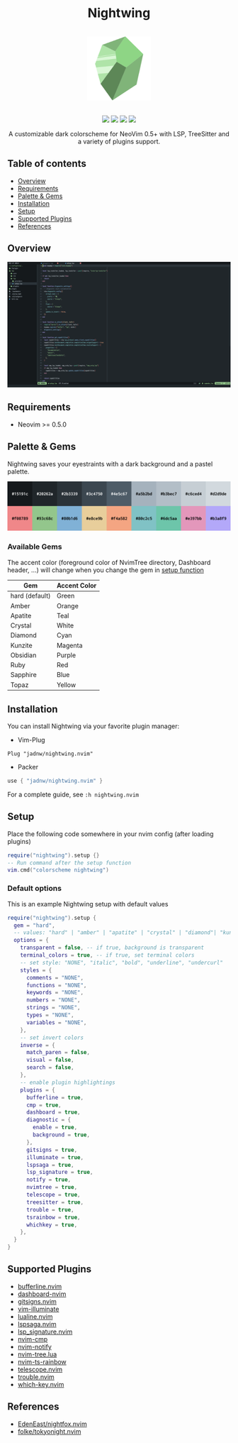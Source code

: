<h1 align="center">Nightwing</h1>
<br />
<div align="center">
  <img
    width="144px"
    height="144px"
    src="https://raw.githubusercontent.com/jadnw/nightwing.nvim/main/media/logo.svg"
    alt="nightwing logo"
  />
</div>
<br />
<p align="center">
  <a href="https://github.com/jadnw/nightwing.nvim/stargazers"><img src="https://img.shields.io/github/stars/jadnw/nightwing.nvim?colorA=1b2125&colorB=73aace&style=for-the-badge"></a>
  <a href="https://github.com/jadnw/nightwing.nvim/issues"><img src="https://img.shields.io/github/issues/jadnw/nightwing.nvim?colorA=1b2125&colorB=f08789&style=for-the-badge"></a>
  <a href="https://github.com/jadnw/nightwing.nvim/contributors"><img src="https://img.shields.io/github/contributors/jadnw/nightwing.nvim?colorA=1b2125&colorB=83c1ae&style=for-the-badge"></a>
  <a href="https://github.com/jadnw/nightwing.nvim/network/members"><img src="https://img.shields.io/github/forks/jadnw/nightwing.nvim?colorA=1b2125&colorB=b3a8f9&style=for-the-badge"></a>
</p>

<p align="center">
  A customizable dark colorscheme for NeoVim 0.5+ with LSP, TreeSitter and a variety of plugins support.
</p>

## Table of contents

- [Overview](#overview)
- [Requirements](#requirements)
- [Palette & Gems](#palette-gems)
- [Installation](#Installation)
- [Setup](#setup)
- [Supported Plugins](#supported-plugins)
- [References](#references)

## Overview

<div align="center">
  <img 
    src="https://raw.githubusercontent.com/jadnw/nightwing.nvim/main/media/screenshot.png"
    alt="Default Screenshot"
  />
</div>

## Requirements

- Neovim >= 0.5.0

## Palette & Gems

Nightwing saves your eyestraints with a dark background and a pastel palette.

<div align="center">
  <img 
    src="https://raw.githubusercontent.com/jadnw/nightwing.nvim/main/media/palette.svg"
    alt="Nightwing Palette"
  />
</div>

### Available Gems

The accent color (foreground color of NvimTree directory, Dashboard header, ...)
will change when you change the gem in [setup function](#setup)

|Gem                |Accent Color   |
|-------------------|---------------|
|hard (default)  |Green          |
|Amber              |Orange         |
|Apatite            |Teal           |
|Crystal            |White          |
|Diamond            |Cyan           |
|Kunzite            |Magenta        |
|Obsidian           |Purple         |
|Ruby               |Red            |
|Sapphire           |Blue           |
|Topaz              |Yellow         |

## Installation

You can install Nightwing via your favorite plugin manager:

- Vim-Plug
```vim
Plug "jadnw/nightwing.nvim"
```

- Packer
```lua
use { "jadnw/nightwing.nvim" }
```

For a complete guide, see ```:h nightwing.nvim```

## Setup

Place the following code somewhere in your nvim config (after loading plugins)

```lua
require("nightwing").setup {}
-- Run command after the setup function
vim.cmd("colorscheme nightwing")
```

### Default options

This is an example Nightwing setup with default values

```lua
require("nightwing").setup {
  gem = "hard",
  -- values: "hard" | "amber" | "apatite" | "crystal" | "diamond"| "kunzite" | "obsidian" | "ruby" | "sapphire" | "topaz"
  options = {
    transparent = false, -- if true, background is transparent
    terminal_colors = true, -- if true, set terminal colors
    -- set style: "NONE", "italic", "bold", "underline", "undercurl"
    styles = {
      comments = "NONE",
      functions = "NONE",
      keywords = "NONE",
      numbers = "NONE",
      strings = "NONE",
      types = "NONE",
      variables = "NONE",
    },
    -- set invert colors
    inverse = {
      match_paren = false,
      visual = false,
      search = false,
    },
    -- enable plugin highlightings
    plugins = {
      bufferline = true,
      cmp = true,
      dashboard = true,
      diagnostic = {
        enable = true,
        background = true,
      },
      gitsigns = true,
      illuminate = true,
      lspsaga = true,
      lsp_signature = true,
      notify = true,
      nvimtree = true,
      telescope = true,
      treesitter = true,
      trouble = true,
      tsrainbow = true,
      whichkey = true,
    },
  }
}
```

## Supported Plugins

- [bufferline.nvim](https://github.com/akinsho/bufferline.nvim)
- [dashboard-nvim](https://github.com/glepnir/dashboard-nvim)
- [gitsigns.nvim](https://github.com/lewis6991/gitsigns.nvim)
- [vim-illuminate](https://github.com/RRethy/vim-illuminate)
- [lualine.nvim](https://github.com/nvim-lualine/lualine.nvim)
- [lspsaga.nvim](https://github.com/glepnir/lspsaga.nvim)
- [lsp_signature.nvim](https://github.com/ray-x/lsp_signature)
- [nvim-cmp](https://github.com/hrsh7th/nvim-cmp)
- [nvim-notify](https://github.com/rcarriga/nvim-notify)
- [nvim-tree.lua](https://github.com/kyazdani42/nvim-tree.lua)
- [nvim-ts-rainbow](https://github.com/p00f/nvim-ts-rainbow)
- [telescope.nvim](https://github.com/nvim-telescope/telescope.nvim)
- [trouble.nvim](https://github.com/folke/trouble.nvim)
- [which-key.nvim](https://github.com/folke/which-key.nvim)

## References

- [EdenEast/nightfox.nvim](https://github.com/EdenEast/nightfox.nvim)
- [folke/tokyonight.nvim](https://github.com/folke/tokyonight.nvim)
